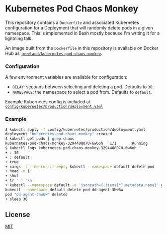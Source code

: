 # Kubernetes Pod Chaos Monkey

This repository contains a `Dockerfile` and associated Kubernetes configuration for a Deployment that will randomly delete pods in a given namespace. This is implemented in Bash mostly because I'm writing it for a lightning talk.

An image built from the `Dockerfile` in this repository is available on Docker Hub as [`jnewland/kubernetes-pod-chaos-monkey`](https://hub.docker.com/r/jnewland/kubernetes-pod-chaos-monkey/).

### Configuration

A few environment variables are available for configuration:

* `DELAY`: seconds between selecting and deleting a pod. Defaults to `30`.
* `NAMESPACE`: the namespace to select a pod from. Defaults to `default`.

Example Kubernetes config is included at [`config/kubernetes/production/deployment.yaml`](./config/kubernetes/production/deployment.yaml)

### Example

```bash
$ kubectl apply -f config/kubernetes/production/deployment.yaml
deployment "kubernetes-pod-chaos-monkey" created
$ kubectl get pods | grep chaos
kubernetes-pod-chaos-monkey-3294408070-6w6oh   1/1       Running       0          19s
$ kubectl logs kubernetes-pod-chaos-monkey-3294408070-6w6oh
+ : 30
+ : default
+ true
+ xargs -t --no-run-if-empty kubectl --namespace default delete pod
+ head -n 1
+ shuf
+ tr ' ' '\n'
+ kubectl --namespace default -o 'jsonpath={.items[*].metadata.name}' get pods
kubectl --namespace default delete pod dd-agent-3hw6w
pod "dd-agent-3hw6w" deleted
+ sleep 30
```

## License

[MIT](./LICENSE.md)
